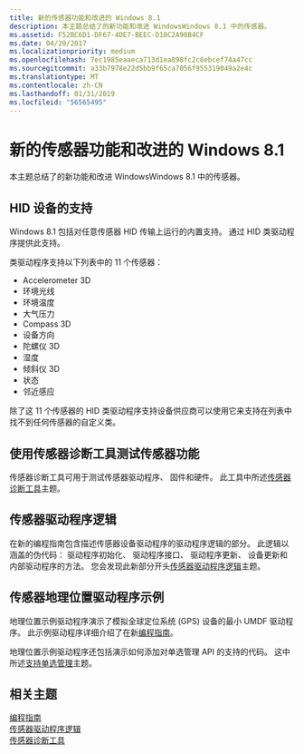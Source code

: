 ```yaml
---
title: 新的传感器功能和改进的 Windows 8.1
description: 本主题总结了的新功能和改进 WindowsWindows 8.1 中的传感器。
ms.assetid: F52BC6D1-DF67-4DE7-BEEC-D18C2A90B4CF
ms.date: 04/20/2017
ms.localizationpriority: medium
ms.openlocfilehash: 7ec1985eaaeca713d1ea898fc2c8ebcef74a47cc
ms.sourcegitcommit: a33b7978e22d5bb9f65ca7056f955319049a2e4c
ms.translationtype: MT
ms.contentlocale: zh-CN
ms.lasthandoff: 01/31/2019
ms.locfileid: "56565495"
---
```

# <a name="new-sensor-features-and-improvements-for-windows-81"></a>新的传感器功能和改进的 Windows 8.1


本主题总结了的新功能和改进 WindowsWindows 8.1 中的传感器。

## <a name="support-for-hid-devices"></a>HID 设备的支持


Windows 8.1 包括对任意传感器 HID 传输上运行的内置支持。 通过 HID 类驱动程序提供此支持。

类驱动程序支持以下列表中的 11 个传感器：

-   Accelerometer 3D
-   环境光线
-   环境温度
-   大气压力
-   Compass 3D
-   设备方向
-   陀螺仪 3D
-   湿度
-   倾斜仪 3D
-   状态
-   邻近感应

除了这 11 个传感器的 HID 类驱动程序支持设备供应商可以使用它来支持在列表中找不到任何传感器的自定义类。

## <a name="testing-sensor-functionality-with-the-sensor-diagnostic-tool"></a>使用传感器诊断工具测试传感器功能


传感器诊断工具可用于测试传感器驱动程序、 固件和硬件。 此工具中所述[传感器诊断工具](the-sensor-diagnostic-tool.md)主题。

## <a name="sensor-driver-logic"></a>传感器驱动程序逻辑


在新的编程指南包含描述传感器设备驱动程序的驱动程序逻辑的部分。 此逻辑以涵盖的伪代码： 驱动程序初始化、 驱动程序接口、 驱动程序更新、 设备更新和内部驱动程序的方法。 您会发现此新部分开头[传感器驱动程序逻辑](driver-logic--pseudo-code-.md)主题。

## <a name="sensors-geolocation-driver-sample"></a>传感器地理位置驱动程序示例


地理位置示例驱动程序演示了模拟全球定位系统 (GPS) 设备的最小 UMDF 驱动程序。 此示例驱动程序详细介绍了在新[编程指南](programming-guide.md)。

地理位置示例驱动程序还包括演示如何添加对单选管理 API 的支持的代码。 这中所述[支持单选管理](https://msdn.microsoft.com/library/windows/hardware/jj200337)主题。

## <a name="related-topics"></a>相关主题
[编程指南](programming-guide.md)  
[传感器驱动程序逻辑](driver-logic--pseudo-code-.md)  
[传感器诊断工具](the-sensor-diagnostic-tool.md)  



